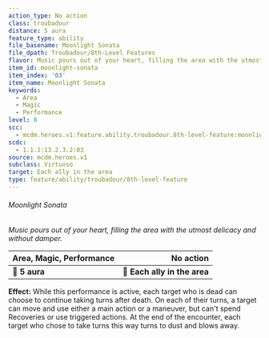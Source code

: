 ```yaml
---
action_type: No action
class: troubadour
distance: 5 aura
feature_type: ability
file_basename: Moonlight Sonata
file_dpath: Troubadour/8th-Level Features
flavor: Music pours out of your heart, filling the area with the utmost delicacy and without damper.
item_id: moonlight-sonata
item_index: '03'
item_name: Moonlight Sonata
keywords:
  - Area
  - Magic
  - Performance
level: 8
scc:
  - mcdm.heroes.v1:feature.ability.troubadour.8th-level-feature:moonlight-sonata
scdc:
  - 1.1.1:13.2.3.2:03
source: mcdm.heroes.v1
subclass: Virtuoso
target: Each ally in the area
type: feature/ability/troubadour/8th-level-feature
---
```


###### Moonlight Sonata

*Music pours out of your heart, filling the area with the utmost delicacy and without damper.*

| **Area, Magic, Performance** |                **No action** |
| ---------------------------- | ---------------------------: |
| **📏 5 aura**                | **🎯 Each ally in the area** |

**Effect:** While this performance is active, each target who is dead can choose to continue taking turns after death. On each of their turns, a target can move and use either a main action or a maneuver, but can't spend Recoveries or use triggered actions. At the end of the encounter, each target who chose to take turns this way turns to dust and blows away.
